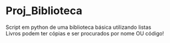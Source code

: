 # Proj_Biblioteca
Script em python de uma biblioteca básica utilizando listas  
Livros podem ter cópias e ser procurados por nome OU código!

